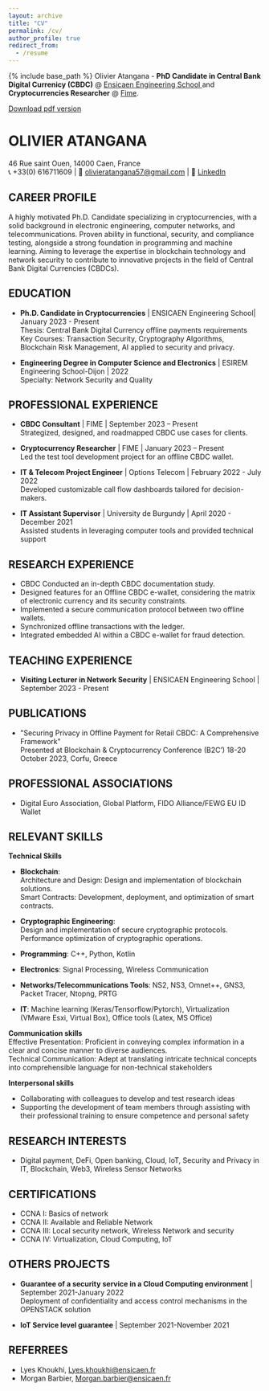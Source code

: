 ```yaml
---
layout: archive
title: "CV"
permalink: /cv/
author_profile: true
redirect_from:
  - /resume
---
```


{% include base_path %}
Olivier Atangana - **PhD Candidate in Central Bank Digital Currenicy (CBDC)** @ [Ensicaen Engineering School ](https://www.ensicaen.fr/) and **Cryptocurrencies Researcher** @ [Fime](https://www.fime.com/fr/).

[Download pdf version](http://olivieratangana.github.io/files/Curriculum.pdf)

# OLIVIER ATANGANA
46 Rue saint Ouen, 14000 Caen, France  
📞 +33(0) 616711609 | 📧 olivieratangana57@gmail.com | 💼 [LinkedIn](https://www.linkedin.com/in/olivieratangana/)

## CAREER PROFILE
A highly motivated Ph.D. Candidate specializing in cryptocurrencies, with a solid background in electronic engineering, computer networks, and telecommunications. Proven ability in functional, security, and compliance testing, alongside a strong foundation in programming and machine learning. Aiming to leverage the expertise in blockchain technology and network security to contribute to innovative projects in the field of Central Bank Digital Currencies (CBDCs).

## EDUCATION
- **Ph.D. Candidate in Cryptocurrencies** | ENSICAEN Engineering School| January 2023 - Present  
  Thesis: Central Bank Digital Currency offline payments requirements  
  Key Courses: Transaction Security, Cryptography Algorithms, Blockchain Risk Management, AI applied to security and privacy.
  
- **Engineering Degree in Computer Science and Electronics** | ESIREM Engineering School-Dijon | 2022  
  Specialty: Network Security and Quality

## PROFESSIONAL EXPERIENCE
- **CBDC Consultant** | FIME | September 2023 – Present  
  Strategized, designed, and roadmapped CBDC use cases for clients.
  
- **Cryptocurrency Researcher** | FIME | January 2023 – Present  
  Led the test tool development project for an offline CBDC wallet.
  
- **IT & Telecom Project Engineer** | Options Telecom | February 2022 - July 2022  
  Developed customizable call flow dashboards tailored for decision-makers.
  
- **IT Assistant Supervisor** | University de Burgundy | April 2020 - December 2021  
  Assisted students in leveraging computer tools and provided technical support

## RESEARCH EXPERIENCE
- CBDC Conducted an in-depth CBDC documentation study.
- Designed features for an Offline CBDC e-wallet, considering the matrix of electronic currency and its security constraints.
- Implemented a secure communication protocol between two offline wallets.
- Synchronized offline transactions with the ledger.
- Integrated embedded AI within a CBDC e-wallet for fraud detection.

## TEACHING EXPERIENCE
- **Visiting Lecturer in Network Security** | ENSICAEN Engineering School | September 2023 - Present

## PUBLICATIONS
- "Securing Privacy in Offline Payment for Retail CBDC: A Comprehensive Framework"  
  Presented at Blockchain & Cryptocurrency Conference (B2C’) 18-20 October 2023, Corfu, Greece

## PROFESSIONAL ASSOCIATIONS
- Digital Euro Association, Global Platform, FIDO Alliance/FEWG EU ID Wallet

## RELEVANT SKILLS
**Technical Skills**
- **Blockchain**:  
  Architecture and Design: Design and implementation of blockchain solutions.  
  Smart Contracts: Development, deployment, and optimization of smart contracts.
  
- **Cryptographic Engineering**:  
  Design and implementation of secure cryptographic protocols.  
  Performance optimization of cryptographic operations.
  
- **Programming**: C++, Python, Kotlin  
- **Electronics**: Signal Processing, Wireless Communication  
- **Networks/Telecommunications Tools**: NS2, NS3, Omnet++, GNS3, Packet Tracer, Ntopng, PRTG  
- **IT**: Machine learning (Keras/Tensorflow/Pytorch), Virtualization (VMware Esxi, Virtual Box), Office tools (Latex, MS Office)

**Communication skills**  
Effective Presentation: Proficient in conveying complex information in a clear and concise manner to diverse audiences.  
Technical Communication: Adept at translating intricate technical concepts into comprehensible language for non-technical stakeholders

**Interpersonal skills**  
- Collaborating with colleagues to develop and test research ideas  
- Supporting the development of team members through assisting with their professional training to ensure competence and personal safety

## RESEARCH INTERESTS
- Digital payment, DeFi, Open banking, Cloud, IoT, Security and Privacy in IT, Blockchain, Web3, Wireless Sensor Networks

## CERTIFICATIONS
- CCNA I: Basics of network
- CCNA II: Available and Reliable Network
- CCNA III: Local security network, Wireless Network and security
- CCNA IV: Virtualization, Cloud Computing, IoT

## OTHERS PROJECTS
- **Guarantee of a security service in a Cloud Computing environment** | September 2021-January 2022  
  Deployment of confidentiality and access control mechanisms in the OPENSTACK solution
  
- **IoT Service level guarantee** | September 2021-November 2021

## REFERREES
- Lyes Khoukhi, [Lyes.khoukhi@ensicaen.fr](mailto:Lyes.khoukhi@ensicaen.fr)
- Morgan Barbier, [Morgan.barbier@ensicaen.fr](mailto:Morgan.barbier@ensicaen.fr)
